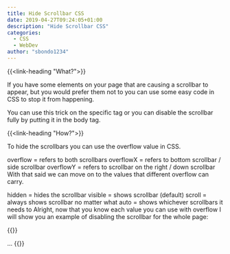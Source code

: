 ```yaml
---
title: Hide Scrollbar CSS
date: 2019-04-27T09:24:05+01:00
description: "Hide Scrollbar CSS"
categories:
  - CSS
  - WebDev
author: "sbondo1234"
---
```


{{<link-heading "What?">}}

If you have some elements on your page that are causing a scrollbar to appear, but you would prefer them not to you can use some easy code in CSS to stop it from happening.

You can use this trick on the specific tag or you can disable the scrollbar fully by putting it in the body tag.

{{<link-heading "How?">}}

To hide the scrollbars you can use the overflow value in CSS.

overflow = refers to both scrollbars
overflowX = refers to bottom scrollbar / side scrollbar
overflowY = refers to scrollbar on the right / down scrollbar
With that said we can move on to the values that different overflow can carry.

hidden = hides the scrollbar
visible = shows scrollbar (default)
scroll = always shows scrollbar no matter what
auto = shows whichever scrollbars it needs to
Alright, now that you know each value you can use with overflow I will show you an example of disabling the scrollbar for the whole page:

{{<highlight html>}}
<body style="overflow: hidden;">
...
</body>
{{</highlight>}}
